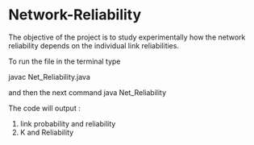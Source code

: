 # Network-Reliability
The objective of the project is to study experimentally how the network reliability depends on the individual link reliabilities.

To run the file in the terminal type

javac Net_Reliability.java

and then the next command
java Net_Reliability

The code will output :
1) link probability and reliability 
2) K and Reliability
